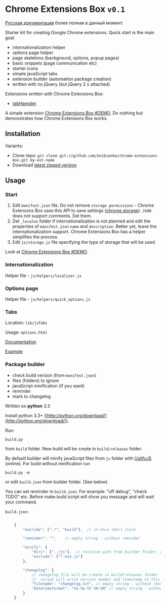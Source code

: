 Chrome Extensions Box `v0.1`
===========================
[Русская документация](https://github.com/onikienko/chrome-extensions-box/blob/master/readme.ru.md) более полная в данный момент.

Starter kit for creating Google Chrome extensions. Quick start is the main goal.

- internationalization helper
- options page helper 
- page skeletons (background, options, popup pages)
- basic snippets (page communication etc)
- starter icons
- simple javaScript tabs
- extension builder (automation package creation)
- written with no jQuery (but jQuery 2.x attached) 

Extensions written with Chrome Extensions Box:

- [tabHamster](https://github.com/onikienko/TabHamster)

A simple extension [Chrome Extensions Box #DEMO](https://github.com/onikienko/chrome-extensions-box-Demo). Do nothing but demonstrates how Chrome Extensions Box works.


Installation
------------

Variants:
 
- Clone repo: `git clone git://github.com/onikienko/chrome-extensions-box.git my-ext-name`
- Download [latest zipped version](https://github.com/onikienko/chrome-extensions-box/archive/master.zip)



Usage
-----

### Start ###

1. Edit `manifest.json` file. Do not remove `storage permissions` - Chrome Extensons Box uses this API to save settings ([chrome.storage](https://developer.chrome.com/extensions/storage.html)). `JSON` does not support comments. Del them.
2. Del `_locales` folder if internationalization is not planned and edit the properties of `manifest.json` `name` and `description`. Better yet, leave the internationalization support. Chrome Extensions Box has a helper simplifies the process.
3. Edit `js/storage.js` file specifying the type of storage that will be used. 

Look at [Chrome Extensions Box #DEMO](https://github.com/onikienko/chrome-extensions-box-Demo). 


### Internationalization ###

Helper file -  `js/helpers/localizer.js`


### Options page ###

Helper file - `js/helpers/quick_options.js`


### Tabs ###

Location: `lib/jsTabs`

Usage: `options.html` 

[Documentation](https://github.com/onikienko/jsTabs/blob/master/readme.ru.md)

[Example](http://sbox.pp.ua/jstabs/demo.html)


### Package builder ###

- check build version (from `manifest.json`)
- files (folders) to ignore
- javaScript minification (if you want)
- reminder
- mark to changelog

Written on **python** 3.3

Install python 3.3+ ([http://python.org/download/](http://python.org/download/)).

Run: 

	build.py

from `build` folder. New build will be create in `build/releases` folder.

By default builder will minify javaScript files from `js` folder with [UglifyJS](http://marijnhaverbeke.nl/uglifyjs) (online). For build without minification run

	build.py -m

or edit `build.json` from builder folder. (See below)

You can set reminder in `build.json`. For example: "off debug", "check TODO" etc. Before make build script will show you message  and will wait your command.

`build.json`:

```javaScript

	{
	    "exclude": [".*", "build"],  // in Unix shell style

	    "reminder": "",    // empty string - without reminder

	    "minify": {			
	        "dirs": ["../js"],  // relative path from builder folder. empty string - without minification
	        "exclude": ["*.min.js"]  
	    },

	    "changelog": {
			// changelog file will be create in build/releases folder
			// 	script will write version number and timestamp to this file	
	        "filename": "changelog.txt", // empty string - without changelog
	        "datetimeformat": "%d.%m.%Y %H:%M" // empty string - without timestamp
	    }
	}

```
